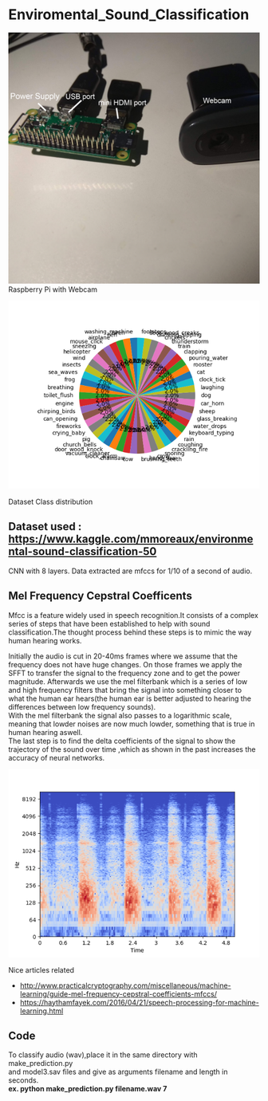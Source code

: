 # Enviromental_Sound_Classification

![Rasp](/IMG_20200525_193715.png)
 Raspberry Pi with Webcam

![dist](/class_distribution.png)


Dataset Class distribution
## Dataset used : https://www.kaggle.com/mmoreaux/environmental-sound-classification-50<br/>
CNN with 8 layers.
Data extracted are mfccs for 1/10 of a second of audio.
## Mel Frequency Cepstral Coefficents 
Mfcc is a feature widely used in speech recognition.It consists of a complex series of steps that
have been established to help with sound classification.The thought process behind these steps is to 
mimic the way human hearing works.<br/>

Initially the audio is cut in 20-40ms frames where we assume that the frequency does not have huge changes.
On those frames we apply the SFFT to transfer the signal to the frequency zone and to get the power magnitude.
Afterwards we use the mel filterbank which is a series of low and high frequency filters that bring the signal into something
closer to what the human ear hears(the human ear is better adjusted to hearing the differences between low frequency sounds).<br/>
With the mel filterbank the signal also passes to a logarithmic scale, meaning that lowder noises are now much lowder, something that is true in human hearing aswell.<br/>
The last step is to find the delta coefficients of the signal to show the trajectory of the sound over time ,which as shown in the past increases the accuracy of neural networks.


![breath](/log_spec_breathing.png)

Nice articles related
* http://www.practicalcryptography.com/miscellaneous/machine-learning/guide-mel-frequency-cepstral-coefficients-mfccs/
* https://haythamfayek.com/2016/04/21/speech-processing-for-machine-learning.html

## Code
To classify audio (wav),place it in the same directory with make_prediction.py<br/>
and model3.sav files and give as arguments filename and length in seconds.<br/>
**ex. python make_prediction.py filename.wav 7**
